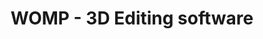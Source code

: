 ---
title: 'WOMP - 3D Editing software'
url: https://www.womp.com/
image: 1667687185000.png
tags: ["software","design"]
description: 'web-based 3d editing'
---